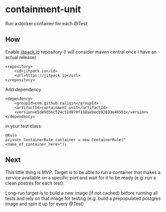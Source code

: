 # containment-unit

Run a docker container for each @Test

## How

Enable [jitpack.io](https://jitpack.io/) repository (I will consider maven central once I have an actual release)

```
<repository>
    <id>jitpack.io</id>
    <url>https://jitpack.io</url>
</repository>
```

Add dependency

```
<dependency>
    <groupId>com.github.caligin</groupId>
    <artifactId>containment-unit</artifactId>
    <version>e5de0d56c524c51d870f118aebecb92693e40553</version>
</dependency>
```

in your test class:

```
@Rule
private ContainerRule container = new ContainerRule("<name_of_container_here>");
```

## Next

This little thing is MVP. Target is to be able to run a container that makes a service available on a specific port and wait for it to be ready (e.g. run a clean postres for each test).

Long-run target is to build a new image (if not cached) before running all tests and rely on that image for testing (e.g. build a prepopulated postgres image and spin it up for every @Test)

